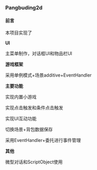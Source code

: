 ### Pangbuding2d

#### 前言

本项目实现了

**UI**

主菜单制作，对话框UI和物品栏UI

**游戏框架**

采用单例模式+场景additive+EventHandler

**主要功能**

实现内置小游戏

实现点击触发和条件点击触发

实现UI互动功能

切换场景+背包数据保存

采用EventHandler+委托进行事件管理

**其他**

微型对话和ScriptObject使用


